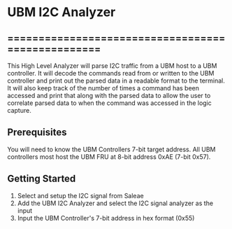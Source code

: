 # UBM I2C Analyzer
## ==================================================
This High Level Analyzer will parse I2C traffic from a UBM host to a UBM controller.
It will decode the commands read from or written to the UBM controller and print out the parsed data
in a readable format to the terminal.
It will also keep track of the number of times a command has been accessed and print that along with the parsed data
to allow the user to correlate parsed data to when the command was accessed in the logic capture. 

## Prerequisites
You will need to know the UBM Controllers 7-bit target address. All UBM controllers most host the UBM FRU at 8-bit address 0xAE (7-bit 0x57).

## Getting Started

1. Select and setup the I2C signal from Saleae
2. Add the UBM I2C Analyzer and select the I2C signal analyzer as the input
3. Input the UBM Controller's 7-bit address in hex format (0x55)